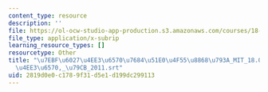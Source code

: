 ```yaml
---
content_type: resource
description: ''
file: https://ol-ocw-studio-app-production.s3.amazonaws.com/courses/18-06sc-linear-algebra-fall-2011/2819d0e0c1789f31d5e1d199dc299113_7ebf60274ee36570768451e04f558868793a_MIT_18.06SC_7ebf60274ee36570-_79cb_2011.srt
file_type: application/x-subrip
learning_resource_types: []
resourcetype: Other
title: "\u7EBF\u6027\u4EE3\u6570\u7684\u51E0\u4F55\u8868\u793A_MIT_18.06SC_\u7EBF\u6027\
  \u4EE3\u6570,_\u79CB_2011.srt"
uid: 2819d0e0-c178-9f31-d5e1-d199dc299113
---
```

